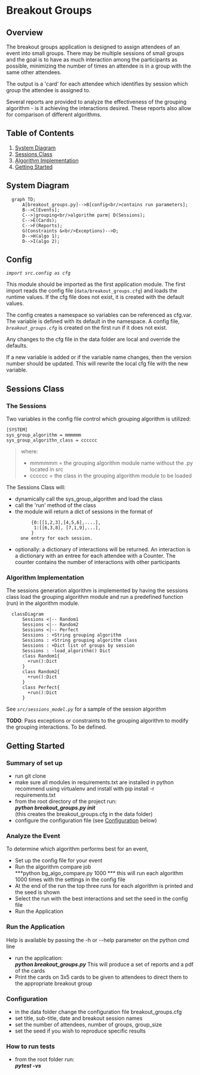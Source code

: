 # Breakout Groups

## Overview

The breakout groups application is designed to assign attendees of an event into small groups.  There may be multiple sessions of small groups and the goal is to have as much interaction among the participants as possible, minimizing the number of times an attendee is in a group with the same other attendees.

The output is a 'card' for each attendee which identifies by session which group the attendee is assigned to.

Several reports are provided to analyze the effectiveness of the grouping algorithm - is it achieving the interactions desired.  These reports also allow for comparison of different algorithms.

## Table of Contents
1. [System Diagram](#system-diagram)
1. [Sessions Class](#sessions-class)
1. [Algorithm Implementation](#algorithm-implementation)
1. [Getting Started](#getting-started)

## System Diagram

```mermaid
  graph TD;
      A[breakout_groups.py]-->B[config<br/>contains run parameters];
      B-->C[Events];
      C-->|grouping<br/>algorithm parm| D(Sessions);
      C-->E(Cards);
      C-->F(Reports);
      G(Constraints &<br/>Exceptions)-->D;
      D-->H(algo 1);
      D-->I(algo 2);
```
## Config

*`import src.config as cfg`*

This module should be imported as the first application module.  The first import reads the config file (`data/breakout_groups.cfg`) and loads the runtime values.  If the cfg file does not exist, it is created with the default values.

The config creates a namespace so variables can be referenced as cfg.var.  The variable is defined with its default in the namespace.  A config file, *`breakout_groups.cfg`* is created on the first run if it does not exist.

Any changes to the cfg file in the data folder are local and override the defaults.

If a new variable is added or if the variable name changes, then the version number should be updated.  This will rewrite the local cfg file with the new variable.

## Sessions Class

### The Sessions

Two variables in the config file control which grouping algorithm is utilized:
```
[SYSTEM]
sys_group_algorithm = mmmmmm
sys_group_algorithn_class = cccccc
```
>where:
>* mmmmmm = the grouping algorithm module name without the .py located in src
>* cccccc = the class in the grouping algorithm module to be loaded

The Sessions Class will:
* dynamically call the sys_group_algorithm and load the class
* call the 'run' method of the class
* the module will return a dict of sessions in the format of
  ```
        {0:[[1,2,3],[4,5,6],....],
         1:[[6,3,8], [7,1,9],...],
        }
    one entry for each session.
  ```
* optionally: a dictionary of interactions will be returned.  An interaction is a dictionary
      with an entree for each attendee with a Counter.  The counter contains the number of interactions
      with other participants


### Algorithm Implementation

The sessions generation algorithm is implemented by having the sessions class load the grouping algorithm module and run a predefined function (run) in the algorithm module.

```mermaid
  classDiagram
      Sessions <|-- Random1
      Sessions <|-- Random2
      Sessions <|-- Perfect
      Sessions : +String grouping algorithm
      Sessions : +String grouping algorithm class
      Sessions : +Dict list of groups by session
      Sessions : -load_algorithm() Dict
      class Random1{
        +run():Dict
      }
      class Random2{
        +run():Dict
      }
      class Perfect{
        +run():Dict
      }
```

See *`src/sessions_model.py`* for a sample of the session algorithm

**TODO**: Pass exceptions or constraints to the grouping algorithm to modify the grouping interactions.  To be defined.


## Getting Started ##

### Summary of set up
* run git clone
* make sure all modules in requirements.txt are installed in python  
    recommend using virtualenv and install with pip install -r requirements.txt
* from the root directory of the project run:  
    ***python breakout_groups.py init***  
    (this creates the breakout_groups.cfg in the data folder)
* configure the configuration file (see [Configuration](#Configuration) below)

### Analyze the Event
To determine which algorithm performs best for an event, 
* Set up the config file for your event
* Run the algorithm compare job  
    ***python bg_algo_compare.py 1000 ***
    this will run each algorithm 1000 times with the settings in the config file
* At the end of the run the top three runs for each algorithm is printed and the seed is shown
* Select the run with the best interactions and set the seed in the config file
* Run the Application

### Run the Application
Help is available by passing the -h or --help parameter on the python cmd line 
* run the application:  
   ***python breakout_groups.py***
   This will produce a set of reports and a pdf of the cards
* Print the cards on 3x5 cards to be given to attendees to direct them to the appropriate breakout group

### Configuration
* in the data folder change the configuration file breakout_groups.cfg
* set title, sub-title, date and breakout session names
* set the number of attendees, number of groups, group_size
* set the seed if you wish to reproduce specific results

### How to run tests
* from the root folder run:  
  ***pytest -vs***

